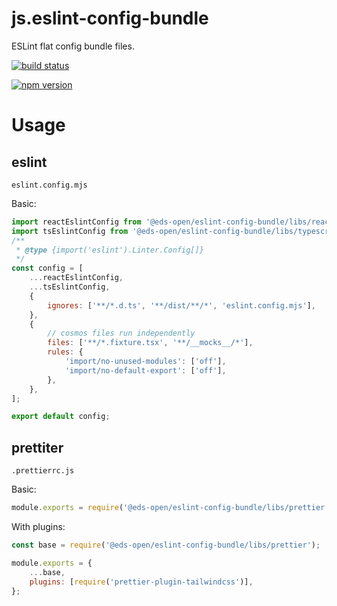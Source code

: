 # js.eslint-config-bundle

ESLint flat config bundle files.

<p>
    <a href="https://github.com/daichangxin/js.eslint-config-bundle/actions/workflows/npm%20publish.yml">
    <img src="https://github.com/daichangxin/js.eslint-config-bundle/actions/workflows/npm%20publish.yml/badge.svg" alt="build status"></a>
</p>

<p>
    <a href="https://www.npmjs.com/package/@eds-open/eslint-config-bundle">
    <img src="https://img.shields.io/npm/v/@eds-open/eslint-config-bundle.svg?style=flat-square&colorB=51C838" alt="npm version"></a>
</p>

# Usage

## eslint

`eslint.config.mjs`

Basic:

```mjs
import reactEslintConfig from '@eds-open/eslint-config-bundle/libs/react.config.mjs';
import tsEslintConfig from '@eds-open/eslint-config-bundle/libs/typescript.config.mjs';
/**
 * @type {import('eslint').Linter.Config[]}
 */
const config = [
    ...reactEslintConfig,
    ...tsEslintConfig,
    {
        ignores: ['**/*.d.ts', '**/dist/**/*', 'eslint.config.mjs'],
    },
    {
        // cosmos files run independently
        files: ['**/*.fixture.tsx', '**/__mocks__/*'],
        rules: {
            'import/no-unused-modules': ['off'],
            'import/no-default-export': ['off'],
        },
    },
];

export default config;
```

## prettiter

`.prettierrc.js`

Basic:

```js
module.exports = require('@eds-open/eslint-config-bundle/libs/prettier');
```

With plugins:

```js
const base = require('@eds-open/eslint-config-bundle/libs/prettier');

module.exports = {
    ...base,
    plugins: [require('prettier-plugin-tailwindcss')],
};
```
